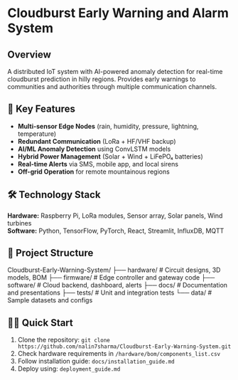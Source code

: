 # Cloudburst Early Warning and Alarm System

## Overview
A distributed IoT system with AI-powered anomaly detection for real-time cloudburst prediction in hilly regions. Provides early warnings to communities and authorities through multiple communication channels.

## 🚀 Key Features
- **Multi-sensor Edge Nodes** (rain, humidity, pressure, lightning, temperature)
- **Redundant Communication** (LoRa + HF/VHF backup)
- **AI/ML Anomaly Detection** using ConvLSTM models
- **Hybrid Power Management** (Solar + Wind + LiFePO₄ batteries)
- **Real-time Alerts** via SMS, mobile app, and local sirens
- **Off-grid Operation** for remote mountainous regions

## 🛠 Technology Stack
**Hardware:** Raspberry Pi, LoRa modules, Sensor array, Solar panels, Wind turbines  
**Software:** Python, TensorFlow, PyTorch, React, Streamlit, InfluxDB, MQTT

## 📁 Project Structure
Cloudburst-Early-Warning-System/
├── hardware/ # Circuit designs, 3D models, BOM
├── firmware/ # Edge controller and gateway code
├── software/ # Cloud backend, dashboard, alerts
├── docs/ # Documentation and presentations
├── tests/ # Unit and integration tests
└── data/ # Sample datasets and configs


## 🏃‍♂️ Quick Start
1. Clone the repository: `git clone https://github.com/nalin7sharma/Cloudburst-Early-Warning-System.git`
2. Check hardware requirements in `/hardware/bom/components_list.csv`
3. Follow installation guide: `docs/installation_guide.md`
4. Deploy using: `deployment_guide.md`
